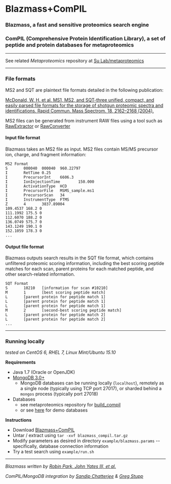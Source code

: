 # Blazmass+ComPIL

### Blazmass, a fast and sensitive proteomics search engine
### ComPIL (Comprehensive Protein Identification Library), a set of peptide and protein databases for metaproteomics

----

See related *Metaproteomics* repository at [Su Lab/metaproteomics](https://bitbucket.org/sulab/metaproteomics)

----

### File formats

MS2 and SQT are plaintext file formats detailed in the following publication:

[McDonald, W. H. et al. MS1, MS2, and SQT-three unified, compact, and easily parsed file formats for the storage of shotgun proteomic spectra and identifications. Rapid Commun. Mass Spectrom. 18, 2162–2168 (2004).](http://dx.doi.org/10.1002/rcm.1603)

MS2 files can be generated from instrument RAW files using a tool such as [RawExtractor](http://fields.scripps.edu/) or [RawConverter](http://fields.scripps.edu/)

#### Input file format

Blazmass takes an MS2 file as input. MS2 files contain MS/MS precursor ion, charge, and fragment information:

```
MS2 Format
S       000040  000040  960.22797
I       RetTime 0.25
I       PrecursorInt    6606.3
I       IonInjectionTime        150.000
I       ActivationType  HCD
I       PrecursorFile   MSMS_sample.ms1
I       PrecursorScan   34
I       InstrumentType  FTMS
Z       4       3837.89004
109.4537 168.2 0
111.1992 175.5 0
112.6070 188.2 0
136.0749 575.7 0
143.1249 190.1 0
152.1059 178.3 0
...
```

#### Output file format

Blazmass outputs search results in the SQT file format, which contains unfiltered proteomic scoring information, including the best scoring peptide matches for each scan, parent proteins for each matched peptide, and other search-related information.

```
SQT Format
S       10210   [information for scan #10210]
M       1       [best scoring peptide match]
L       [parent protein for peptide match 1]
L       [parent protein for peptide match 1]
L       [parent protein for peptide match 1]
M       2       [second-best scoring peptide match]
L       [parent protein for peptide match 2]
L       [parent protein for peptide match 2]
...
```
----
### Running locally

*tested on CentOS 6, RHEL 7, Linux Mint/Ubuntu 15.10*

**Requirements**

* Java 1.7 (Oracle or OpenJDK)
* [MongoDB 3.0+](http://www.mongodb.org/)
    * MongoDB databases can be running locally (`localhost`), remotely as a single node (typically using TCP port 27017), or sharded behind a `mongos` process (typically port 27018)
* Databases
    * see metaproteomics repository for [build_compil](https://bitbucket.org/sulab/metaproteomics)
    * or see [here](https://hpccloud.scripps.edu/index.php/s/55zVzx1QVaxstqe) for demo databases

**Instructions**

* Download [Blazmass+ComPIL](https://github.com/sandipchatterjee/blazmass_compil/releases)
* Untar / extract using `tar -xvf blazmass_compil.tar.gz`
* Modify parameters as desired in directory `example/blazmass.params` -- specifically, database connection information
* Try a test search using `example/run.sh`

----

*Blazmass written by [Robin Park, John Yates III, et al.](http://fields.scripps.edu)*

*ComPIL/MongoDB integration by [Sandip Chatterjee](http://www.scripps.edu/wolan) & [Greg Stupp](http://sulab.org/)*


